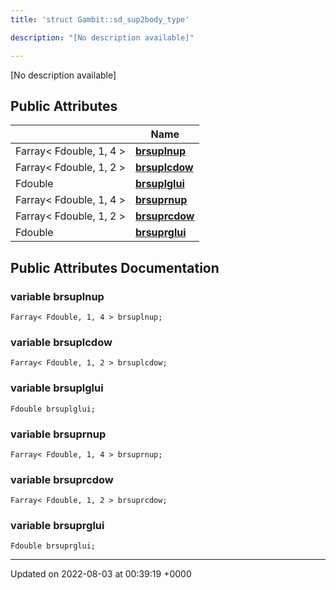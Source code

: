 ```yaml
---
title: 'struct Gambit::sd_sup2body_type'

description: "[No description available]"

---
```









[No description available]

## Public Attributes

|                | Name           |
| -------------- | -------------- |
| Farray< Fdouble, 1, 4 > | **[brsuplnup](/documentation/code/main/classes/structgambit_1_1sd__sup2body__type/#variable-brsuplnup)**  |
| Farray< Fdouble, 1, 2 > | **[brsuplcdow](/documentation/code/main/classes/structgambit_1_1sd__sup2body__type/#variable-brsuplcdow)**  |
| Fdouble | **[brsuplglui](/documentation/code/main/classes/structgambit_1_1sd__sup2body__type/#variable-brsuplglui)**  |
| Farray< Fdouble, 1, 4 > | **[brsuprnup](/documentation/code/main/classes/structgambit_1_1sd__sup2body__type/#variable-brsuprnup)**  |
| Farray< Fdouble, 1, 2 > | **[brsuprcdow](/documentation/code/main/classes/structgambit_1_1sd__sup2body__type/#variable-brsuprcdow)**  |
| Fdouble | **[brsuprglui](/documentation/code/main/classes/structgambit_1_1sd__sup2body__type/#variable-brsuprglui)**  |

## Public Attributes Documentation

### variable brsuplnup

```
Farray< Fdouble, 1, 4 > brsuplnup;
```


### variable brsuplcdow

```
Farray< Fdouble, 1, 2 > brsuplcdow;
```


### variable brsuplglui

```
Fdouble brsuplglui;
```


### variable brsuprnup

```
Farray< Fdouble, 1, 4 > brsuprnup;
```


### variable brsuprcdow

```
Farray< Fdouble, 1, 2 > brsuprcdow;
```


### variable brsuprglui

```
Fdouble brsuprglui;
```


-------------------------------

Updated on 2022-08-03 at 00:39:19 +0000